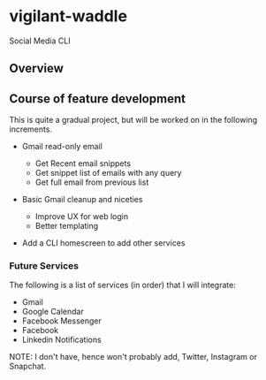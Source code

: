 # vigilant-waddle
Social Media CLI

## Overview

## Course of feature development
This is quite a gradual project, but will be worked on in the following increments.

* Gmail read-only email 
  * Get Recent email snippets
  * Get snippet list of emails with any query
  * Get full email from previous list

* Basic Gmail cleanup and niceties
  * Improve UX for web login
  * Better templating

* Add a CLI homescreen to add other services




### Future Services
The following is a list of services (in order) that I will integrate:
  * Gmail
  * Google Calendar
  * Facebook Messenger
  * Facebook
  * Linkedin Notifications

NOTE: I don't have, hence won't probably add, Twitter, Instagram or Snapchat.
